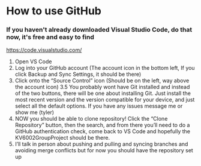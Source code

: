 # How to use GitHub

### If you haven't already downloaded Visual Studio Code, do that now, it's free and easy to find
https://code.visualstudio.com/

 1. Open VS Code
 2. Log into your GitHub account
(The account icon in the bottom left, If you click Backup and Sync Settings, it should be there)
 3. Click onto the “Source Control” icon
(Should be on the left, way above the account icon)
 3.5 You probably wont have Git installed and instead of the two buttons, there will be one about installing Git. Just install the most recent version and the version compatible for your device, and just select all the default options. If you have any issues message me or show me (tyler)
 4. NOW you should be able to clone repository! Click the “Clone Repository” button, then the search, and from there you’ll need to do a GitHub authentication check, come back to VS Code and hopefully the KV6002GroupProject should be there.
 5. I’ll talk in person about pushing and pulling and syncing branches and avoiding merge conflicts but for now you should have the repository set up
